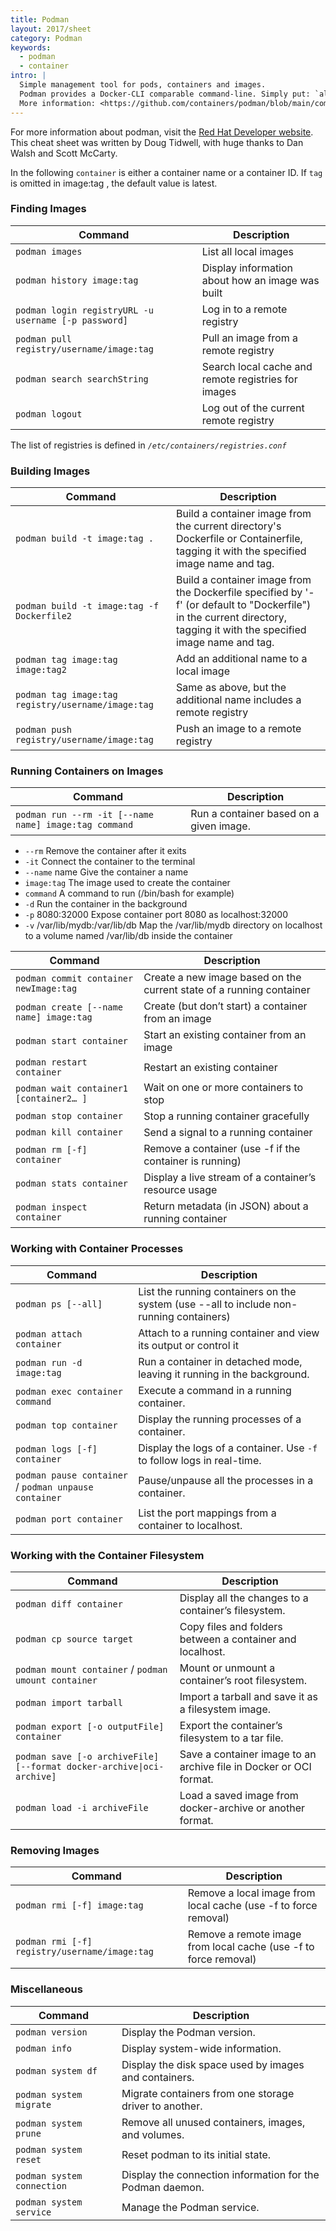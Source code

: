 ```yaml
---
title: Podman
layout: 2017/sheet
category: Podman
keywords:
  - podman
  - container
intro: |
  Simple management tool for pods, containers and images.
  Podman provides a Docker-CLI comparable command-line. Simply put: `alias docker=podman`.
  More information: <https://github.com/containers/podman/blob/main/commands-demo.md>.
---
```


For more information about podman, visit the [Red Hat Developer website](https://developers.redhat.com/). This cheat sheet was written by Doug Tidwell, with huge thanks to Dan Walsh and Scott McCarty.

In the following `container` is either a container name or a container ID. If `tag` is omitted in image:tag , the default value is latest.

### Finding Images

| Command           | Description                               |
| ----------------- | ----------------------------------------- |
| `podman images`              | List all local images                    |
| `podman history image:tag`       | Display information about how an image was built |
| `podman login registryURL -u username [-p password]` | Log in to a remote registry             |
| `podman pull registry/username/image:tag` | Pull an image from a remote registry             |
| `podman search searchString` | Search local cache and remote registries for images             |
| `podman logout` | Log out of the current remote registry             |

The list of registries is defined in _`/etc/containers/registries.conf`_

### Building Images

| Command         | Description                                                                              |
| --------------- | ---------------------------------------------------------------------------------------- |
| `podman build -t image:tag .`      | Build a container image from the current directory's Dockerfile or Containerfile, tagging it with the specified image name and tag.                                                  |
| `podman build -t image:tag -f Dockerfile2`  | Build a container image from the Dockerfile specified by '-f' (or default to "Dockerfile") in the current directory, tagging it with the specified image name and tag. |
| `podman tag image:tag image:tag2`      | Add an additional name to a local image |
| `podman tag image:tag registry/username/image:tag`      | Same as above, but the additional name includes a remote registry |
| `podman push registry/username/image:tag`      | Push an image to a remote registry |

### Running Containers on Images

| Command                         | Description                  |
| ------------------------------- | ---------------------------- |
| `podman run --rm -it [--name name] image:tag command`                      | Run a container based on a given image.  |

- `--rm` Remove the container after it exits
- `-it` Connect the container to the terminal
- `--name` name Give the container a name
- `image:tag` The image used to create the container
- `command` A command to run (/bin/bash for example)
- `-d` Run the container in the background
- `-p` 8080:32000 Expose container port 8080 as localhost:32000
- `-v` /var/lib/mydb:/var/lib/db Map the /var/lib/mydb directory on localhost to a volume named /var/lib/db inside the container

| Command         | Description                                         |
| --------------- | --------------------------------------------------- |
| `podman commit container newImage:tag`      | Create a new image based on the current state of a running container                           |
| `podman create [--name name] image:tag`      | Create (but don’t start) a container from an image                             |
| `podman start container` | Start an existing container from an image                      |
| `podman restart container`      | Restart an existing container                 |
| `podman wait container1 [container2… ]` | Wait on one or more containers to stop |
| `podman stop container`      | Stop a running container gracefully                 |
| `podman kill container`      | Send a signal to a running container                 |
| `podman rm [-f] container`      | Remove a container (use -f if the container is running)                 |
| `podman stats container`      | Display a live stream of a container’s resource usage                 |
| `podman inspect container`      | Return metadata (in JSON) about a running container   |

### Working with Container Processes

| Command         | Description                                         |
| --------------- | --------------------------------------------------- |
| `podman ps [--all]`      | List the running containers on the system (use --all to include non-running containers)                           |
| `podman attach container`      | Attach to a running container and view its output or control it                             |
| `podman run -d image:tag`                     | Run a container in detached mode, leaving it running in the background. |
| `podman exec container command`               | Execute a command in a running container.                    |
| `podman top container`                        | Display the running processes of a container.                |
| `podman logs [-f] container`                  | Display the logs of a container. Use `-f` to follow logs in real-time. |
| `podman pause container` / `podman unpause container` | Pause/unpause all the processes in a container.         |
| `podman port container`                       | List the port mappings from a container to localhost.        |

### Working with the Container Filesystem

| Command         | Description                                         |
| --------------- | --------------------------------------------------- |
| `podman diff container`                      | Display all the changes to a container’s filesystem.           |
| `podman cp source target`                    | Copy files and folders between a container and localhost.      |
| `podman mount container` / `podman umount container` | Mount or unmount a container’s root filesystem.           |
| `podman import tarball`                      | Import a tarball and save it as a filesystem image.            |
| `podman export [-o outputFile] container`    | Export the container’s filesystem to a tar file.               |
| `podman save [-o archiveFile] [--format docker-archive\|oci-archive]` | Save a container image to an archive file in Docker or OCI format. |
| `podman load -i archiveFile`                 | Load a saved image from docker-archive or another format.      |

### Removing Images

| Command         | Description                                         |
| --------------- | --------------------------------------------------- |
| `podman rmi [-f] image:tag`                      | Remove a local image from local cache (use -f to force removal)         |
| `podman rmi [-f] registry/username/image:tag`                      | Remove a remote image from local cache (use -f to force removal)           |

### Miscellaneous

| Command         | Description                                         |
| --------------- | --------------------------------------------------- |
| `podman version`                      | Display the Podman version.         |
| `podman info`                      | Display system-wide information.         |
| `podman system df`                      | Display the disk space used by images and containers.         |
| `podman system migrate`                      | Migrate containers from one storage driver to another.         |
| `podman system prune`                      | Remove all unused containers, images, and volumes.         |
| `podman system reset`                      | Reset podman to its initial state.         |
| `podman system connection`                      | Display the connection information for the Podman daemon.         |
| `podman system service`                      | Manage the Podman service.         |
